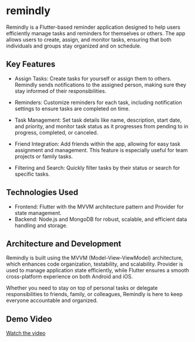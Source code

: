 # remindly




Remindly is a Flutter-based reminder application designed to help users efficiently manage tasks and reminders for themselves or others. The app allows users to create, assign, and monitor tasks, ensuring that both individuals and groups stay organized and on schedule.

## Key Features

- Assign Tasks: Create tasks for yourself or assign them to others. Remindly sends notifications to the assigned person, making sure they stay informed of their responsibilities.

- Reminders: Customize reminders for each task, including notification settings to ensure tasks are completed on time.

- Task Management: Set task details like name, description, start date, and priority, and monitor task status as it progresses from pending to in progress, completed, or canceled.

- Friend Integration: Add friends within the app, allowing for easy task assignment and management. This feature is especially useful for team projects or family tasks.

- Filtering and Search: Quickly filter tasks by their status or search for specific tasks.

## Technologies Used

- Frontend: Flutter with the MVVM architecture pattern and Provider for state management.
- Backend: Node.js and MongoDB for robust, scalable, and efficient data handling and storage.

## Architecture and Development

Remindly is built using the MVVM (Model-View-ViewModel) architecture, which enhances code organization, testability, and scalability. Provider is used to manage application state efficiently, while Flutter ensures a smooth cross-platform experience on both Android and iOS.

Whether you need to stay on top of personal tasks or delegate responsibilities to friends, family, or colleagues, Remindly is here to keep everyone accountable and organized.

## Demo Video

[Watch the video](https://github.com/mfagri/reminder/blob/main/Simulator%20Screen%20Recording%20-%20iPhone%2015%20Pro%20-%202024-11-12%20at%2020.21.18.mp4)


